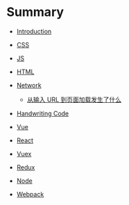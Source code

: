 # Summary

* [Introduction](README.md)

* [CSS]()
* [JS]()
* [HTML]()
* [Network](Network/README.md)
    - [从输入 URL 到页面加载发生了什么](Network/FromURLToLoad.md)
* [Handwriting Code]()
* [Vue]()
* [React]()
* [Vuex]()
* [Redux]()
* [Node]()
* [Webpack]()